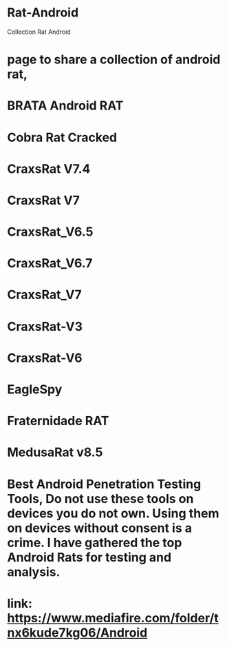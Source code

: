# Rat-Android
Collection Rat Android
# page to share a collection of android rat,
# BRATA Android RAT
# Cobra Rat Cracked
# CraxsRat V7.4
# CraxsRat V7
# CraxsRat_V6.5
# CraxsRat_V6.7
# CraxsRat_V7
# CraxsRat-V3
# CraxsRat-V6
# EagleSpy
# Fraternidade RAT
# MedusaRat v8.5

# Best Android Penetration Testing Tools, Do not use these tools on devices you do not own. Using them on devices without consent is a crime. I have gathered the top Android Rats for testing and analysis.
# link: https://www.mediafire.com/folder/tnx6kude7kg06/Android
